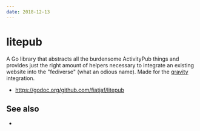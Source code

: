 ```yaml
---
date: 2018-12-13
---
```


# litepub

A Go library that abstracts all the burdensome ActivityPub things and provides just the right amount of helpers necessary to integrate an existing website into the "fediverse" (what an odious name). Made for the [gravity]() integration.

- <https://godoc.org/github.com/fiatjaf/litepub>

## See also

-
